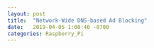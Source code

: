 ```yaml
---
layout: post
title:  "Network-Wide DNS-based Ad Blocking"
date:   2019-04-05 1:00:40 -0700
categories: Raspberry_Pi
---
```

